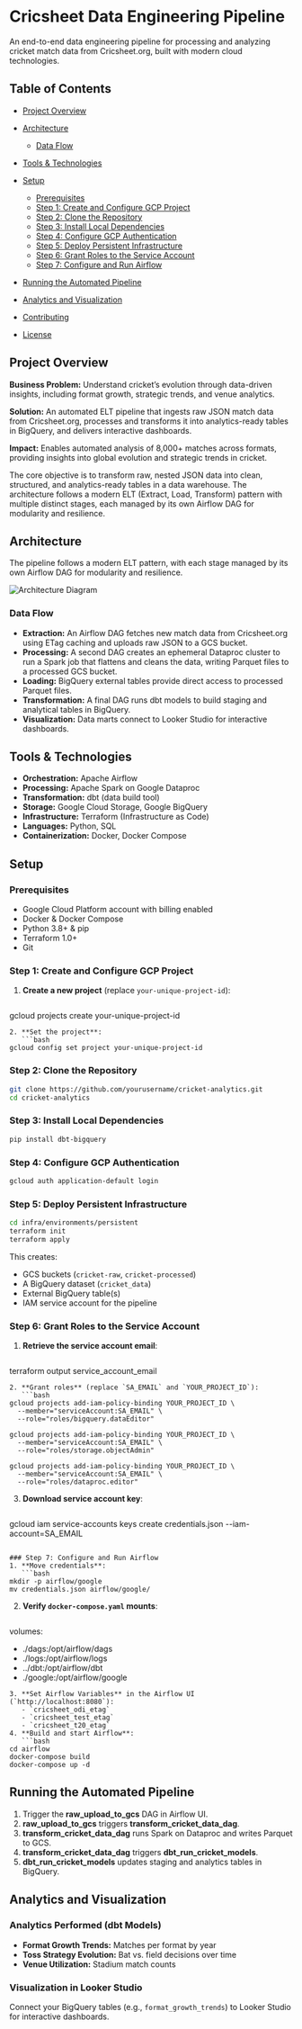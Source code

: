 # Cricsheet Data Engineering Pipeline

An end-to-end data engineering pipeline for processing and analyzing cricket match data from Cricsheet.org, built with modern cloud technologies.

## Table of Contents

* [Project Overview](#project-overview)
* [Architecture](#architecture)

  * [Data Flow](#data-flow)
* [Tools & Technologies](#tools--technologies)
* [Setup](#setup)

  * [Prerequisites](#prerequisites)
  * [Step 1: Create and Configure GCP Project](#step-1-create-and-configure-gcp-project)
  * [Step 2: Clone the Repository](#step-2-clone-the-repository)
  * [Step 3: Install Local Dependencies](#step-3-install-local-dependencies)
  * [Step 4: Configure GCP Authentication](#step-4-configure-gcp-authentication)
  * [Step 5: Deploy Persistent Infrastructure](#step-5-deploy-persistent-infrastructure)
  * [Step 6: Grant Roles to the Service Account](#step-6-grant-roles-to-the-service-account)
  * [Step 7: Configure and Run Airflow](#step-7-configure-and-run-airflow)
* [Running the Automated Pipeline](#running-the-automated-pipeline)
* [Analytics and Visualization](#analytics-and-visualization)
* [Contributing](#contributing)
* [License](#license)

## Project Overview

**Business Problem:** Understand cricket’s evolution through data-driven insights, including format growth, strategic trends, and venue analytics.

**Solution:** An automated ELT pipeline that ingests raw JSON match data from Cricsheet.org, processes and transforms it into analytics-ready tables in BigQuery, and delivers interactive dashboards.

**Impact:** Enables automated analysis of 8,000+ matches across formats, providing insights into global evolution and strategic trends in cricket.

The core objective is to transform raw, nested JSON data into clean, structured, and analytics-ready tables in a data warehouse. The architecture follows a modern ELT (Extract, Load, Transform) pattern with multiple distinct stages, each managed by its own Airflow DAG for modularity and resilience.

## Architecture

The pipeline follows a modern ELT pattern, with each stage managed by its own Airflow DAG for modularity and resilience.

![Architecture Diagram](path/to/architecture-diagram.png)

### Data Flow

* **Extraction:** An Airflow DAG fetches new match data from Cricsheet.org using ETag caching and uploads raw JSON to a GCS bucket.
* **Processing:** A second DAG creates an ephemeral Dataproc cluster to run a Spark job that flattens and cleans the data, writing Parquet files to a processed GCS bucket.
* **Loading:** BigQuery external tables provide direct access to processed Parquet files.
* **Transformation:** A final DAG runs dbt models to build staging and analytical tables in BigQuery.
* **Visualization:** Data marts connect to Looker Studio for interactive dashboards.

## Tools & Technologies

* **Orchestration:** Apache Airflow
* **Processing:** Apache Spark on Google Dataproc
* **Transformation:** dbt (data build tool)
* **Storage:** Google Cloud Storage, Google BigQuery
* **Infrastructure:** Terraform (Infrastructure as Code)
* **Languages:** Python, SQL
* **Containerization:** Docker, Docker Compose

## Setup

### Prerequisites

* Google Cloud Platform account with billing enabled
* Docker & Docker Compose
* Python 3.8+ & pip
* Terraform 1.0+
* Git

### Step 1: Create and Configure GCP Project

1. **Create a new project** (replace `your-unique-project-id`):

   ```bash
   ```

gcloud projects create your-unique-project-id

````
2. **Set the project**:
   ```bash
gcloud config set project your-unique-project-id
````

### Step 2: Clone the Repository
```bash
git clone https://github.com/yourusername/cricket-analytics.git
cd cricket-analytics
````

### Step 3: Install Local Dependencies

```bash
pip install dbt-bigquery
```

### Step 4: Configure GCP Authentication

```bash
gcloud auth application-default login
```

### Step 5: Deploy Persistent Infrastructure

```bash
cd infra/environments/persistent
terraform init
terraform apply
```

This creates:

* GCS buckets (`cricket-raw`, `cricket-processed`)
* A BigQuery dataset (`cricket_data`)
* External BigQuery table(s)
* IAM service account for the pipeline

### Step 6: Grant Roles to the Service Account

1. **Retrieve the service account email**:

   ```bash
   ```

terraform output service\_account\_email

````
2. **Grant roles** (replace `SA_EMAIL` and `YOUR_PROJECT_ID`):
   ```bash
gcloud projects add-iam-policy-binding YOUR_PROJECT_ID \
  --member="serviceAccount:SA_EMAIL" \
  --role="roles/bigquery.dataEditor"

gcloud projects add-iam-policy-binding YOUR_PROJECT_ID \
  --member="serviceAccount:SA_EMAIL" \
  --role="roles/storage.objectAdmin"

gcloud projects add-iam-policy-binding YOUR_PROJECT_ID \
  --member="serviceAccount:SA_EMAIL" \
  --role="roles/dataproc.editor"
````

3. **Download service account key**:

   ```bash
   ```

gcloud iam service-accounts keys create credentials.json&#x20;
\--iam-account=SA\_EMAIL

````

### Step 7: Configure and Run Airflow
1. **Move credentials**:
   ```bash
mkdir -p airflow/google
mv credentials.json airflow/google/
````

2. **Verify `docker-compose.yaml` mounts**:

   ```yaml
   ```

volumes:

* ./dags\:/opt/airflow/dags
* ./logs\:/opt/airflow/logs
* ../dbt:/opt/airflow/dbt
* ./google:/opt/airflow/google

````
3. **Set Airflow Variables** in the Airflow UI (`http://localhost:8080`):
   - `cricsheet_odi_etag`
   - `cricsheet_test_etag`
   - `cricsheet_t20_etag`
4. **Build and start Airflow**:
   ```bash
cd airflow
docker-compose build
docker-compose up -d
````

## Running the Automated Pipeline

1. Trigger the **raw\_upload\_to\_gcs** DAG in Airflow UI.
2. **raw\_upload\_to\_gcs** triggers **transform\_cricket\_data\_dag**.
3. **transform\_cricket\_data\_dag** runs Spark on Dataproc and writes Parquet to GCS.
4. **transform\_cricket\_data\_dag** triggers **dbt\_run\_cricket\_models**.
5. **dbt\_run\_cricket\_models** updates staging and analytics tables in BigQuery.

## Analytics and Visualization

### Analytics Performed (dbt Models)

* **Format Growth Trends:** Matches per format by year
* **Toss Strategy Evolution:** Bat vs. field decisions over time
* **Venue Utilization:** Stadium match counts

### Visualization in Looker Studio

Connect your BigQuery tables (e.g., `format_growth_trends`) to Looker Studio for interactive dashboards.



